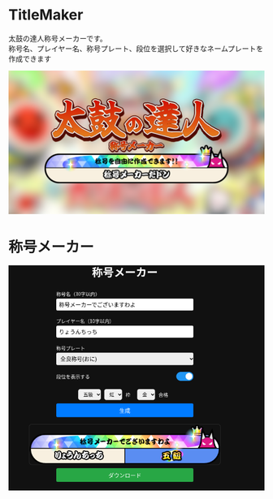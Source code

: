 # TitleMaker
太鼓の達人称号メーカーです。  
称号名、プレイヤー名、称号プレート、段位を選択して好きなネームプレートを作成できます

![alt text](images/meta/img.png)

# 称号メーカー
![alt text](images/meta/readme.png)